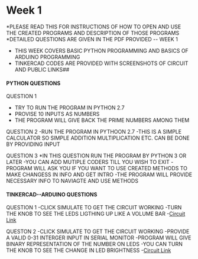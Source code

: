# Week 1
*PLEASE READ THIS  FOR INSTRUCTIONS OF HOW TO OPEN AND USE THE CREATED PROGRAMS AND DESCRIPTION OF THOSE PROGRAMS
*DETAILED QUESTIONS ARE GIVEN IN THE PDF PROVIDED -- WEEK 1
* THIS WEEK COVERS BASIC PYTHON PROGRAMMING AND BASICS OF ARDUINO PROGRAMMING
* TINKERCAD CODES ARE PROVIDED WITH SCREENSHOTS OF CIRCUIT AND PUBLIC LINKS##

#### PYTHON QUESTIONS
QUESTION 1
- TRY TO RUN THE PROGRAM IN PYTHON 2.7
- PROVISE 10 INPUTS AS NUMBERS 
- THE PROGRAM WILL GIVE BACK THE PRIME NUMBERS AMONG THEM

QUESTION 2
-RUN THE PROGRAM IN PYTHOON 2.7
-THIS IS A SIMPLE CALCULATOR SO SIMPLE ADDITION MULTIPLICATION ETC. CAN BE DONE BY PROVIDING INPUT

QUESTION 3
*IN THIS QUESTION RUN THE PROGRAM BY PYTHON 3 OR LATER 
-YOU CAN ADD MUTIPLE CODERS TILL YOU WISH TO EXIT 
-PROGRAM WILL ASK YOU IF YOU WANT TO USE CREATED METHODS TO MAKE CHANGESS IN INFO AND GET INTRO
-THE PROGRAM WILL PROVIDE NECESSARY INFO TO NAVIAGTE AND USE METHODS

#### TINKERCAD--ARDUINO QUESTIONS

QUESTION 1
-CLICK SIMULATE TO GET THE CIRCUIT WORKING
-TURN THE KNOB TO SEE THE LEDS LIGTHING UP LIKE A VOLUME BAR
-[Circuit Link](https://www.tinkercad.com/things/c4w4cmJNgg2)

QUESTON 2
-CLICK SIMULATE TO GET THE CIRCUIT WORKING 
-PROVIDE A VALID 0-31 INTERGER INPUT IN SERIAL MONITOR 
-PROGRAM WILL GIVE BINARY REPRESENTATION OF THE NUMBER ON LEDS
-YOU CAN TURN THE KNOB TO SEE THE CHANGE IN LED BRIGHTNESS
-[Circuit Link](https://www.tinkercad.com/things/lklhmMcETnk) 

